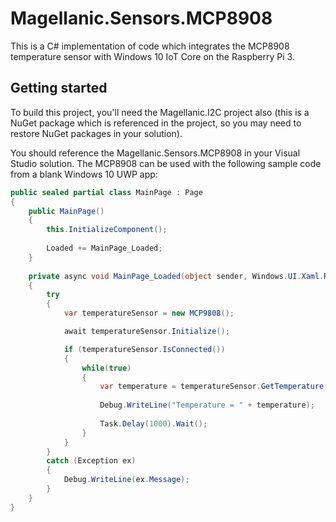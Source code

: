# Magellanic.Sensors.MCP8908
This is a C# implementation of code which integrates the MCP8908 temperature sensor with Windows 10 IoT Core on the Raspberry Pi 3.

## Getting started
To build this project, you'll need the Magellanic.I2C project also (this is a NuGet package which is referenced in the project, so you may need to restore NuGet packages in your solution).

You should reference the Magellanic.Sensors.MCP8908 in your Visual Studio solution. The MCP8908 can be used with the following sample code from a blank Windows 10 UWP app:

```C#
public sealed partial class MainPage : Page
{
    public MainPage()
    {
        this.InitializeComponent();
 
        Loaded += MainPage_Loaded;
    }
 
    private async void MainPage_Loaded(object sender, Windows.UI.Xaml.RoutedEventArgs e)
    {
        try
        {
            var temperatureSensor = new MCP9808();

            await temperatureSensor.Initialize();

            if (temperatureSensor.IsConnected())
            {
                while(true)
                {
                    var temperature = temperatureSensor.GetTemperature();
            
                    Debug.WriteLine("Temperature = " + temperature);
            
                    Task.Delay(1000).Wait();
                }
            }
        }
        catch (Exception ex)
        {
            Debug.WriteLine(ex.Message);
        }
    }
}
```
